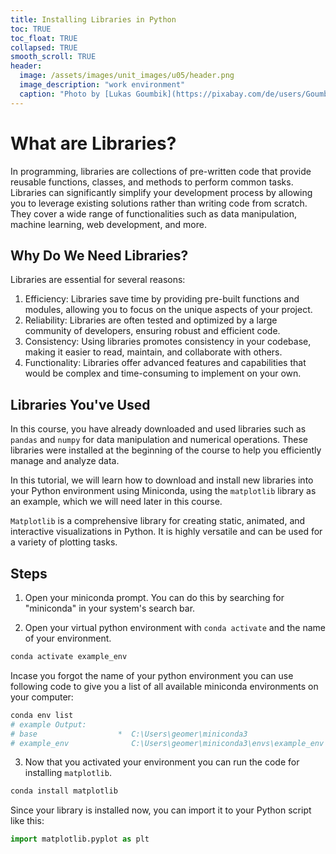 ```yaml
---
title: Installing Libraries in Python
toc: TRUE
toc_float: TRUE
collapsed: TRUE
smooth_scroll: TRUE
header:
  image: /assets/images/unit_images/u05/header.png
  image_description: "work environment"
  caption: "Photo by [Lukas Goumbik](https://pixabay.com/de/users/Goumbik-3752482/?utm_source=link-attribution&amp;utm_medium=referral&amp;utm_campaign=image&amp;utm_content=2055522) from [Pixabay](https://pixabay.com)"
---
```


# What are Libraries?
In programming, libraries are collections of pre-written code that provide reusable functions, classes, and methods to perform common tasks. Libraries can significantly simplify your development process by allowing you to leverage existing solutions rather than writing code from scratch. They cover a wide range of functionalities such as data manipulation, machine learning, web development, and more.

## Why Do We Need Libraries?
Libraries are essential for several reasons:

1. Efficiency: Libraries save time by providing pre-built functions and modules, allowing you to focus on the unique aspects of your project.
2. Reliability: Libraries are often tested and optimized by a large community of developers, ensuring robust and efficient code.
3. Consistency: Using libraries promotes consistency in your codebase, making it easier to read, maintain, and collaborate with others.
4. Functionality: Libraries offer advanced features and capabilities that would be complex and time-consuming to implement on your own.

## Libraries You've Used
In this course, you have already downloaded and used libraries such as `pandas` and `numpy` for data manipulation and numerical operations. These libraries were installed at the beginning of the course to help you efficiently manage and analyze data.

In this tutorial, we will learn how to download and install new libraries into your Python environment using Miniconda, using the `matplotlib` library as an example, which we will need later in this course.

`Matplotlib` is a comprehensive library for creating static, animated, and interactive visualizations in Python. It is highly versatile and can be used for a variety of plotting tasks.

## Steps
1. Open your miniconda prompt. You can do this by searching for "miniconda" in your system's search bar.

2. Open your virtual python environment with `conda activate` and the name of your environment.
```sh
conda activate example_env
```
Incase you forgot the name of your python environment you can use following code to give you a list of all available miniconda environments on your computer:
```sh
conda env list
# example Output:
# base                  *  C:\Users\geomer\miniconda3
# example_env              C:\Users\geomer\miniconda3\envs\example_env
```

3. Now that you activated your environment you can run the code for installing `matplotlib`.
```sh
conda install matplotlib
```

Since your library is installed now, you can import it to your Python script like this:
```python
import matplotlib.pyplot as plt
```
